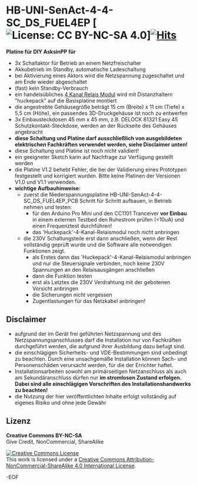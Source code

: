 # HB-UNI-SenAct-4-4-SC_DS_FUEL4EP [![License: CC BY-NC-SA 4.0](https://img.shields.io/badge/License-CC%20BY--NC--SA%204.0-lightgrey.svg)][![Hits](https://hits.seeyoufarm.com/api/count/incr/badge.svg?url=https%3A%2F%2Fgithub.com%2FFUEL4EP%2FHomeAutomation%2Ftree%2Fmaster%2FAsksinPP_developments%2FPCBs%2FHB-UNI-SenAct-4-4-SC_FUEL4EP&count_bg=%2379C83D&title_bg=%23555555&icon=&icon_color=%23E7E7E7&title=hits&edge_flat=false)](https://hits.seeyoufarm.com)

**Platine für DIY AsksinPP für**
- 3x Schaltaktor für Betrieb an einem Netzfreischalter
- Akkubetrieb im Standby, automatische Ladeschaltung
- bei Aktivierung eines Aktors wird die Netzspannung zugeschaltet und am Ende wieder abgeschaltet
- (fast) kein Standby-Verbrauch
- ein handelsübliches [4 Kanal Relais Modul](https://www.amazon.de/dp/B078Q8S9S9/) wird mit Distanzhaltern "huckepack" auf die Basisplatine montiert
- die angestrebte Gehäusegröße beträgt 15 cm (Breite) x 11 cm (Tiefe) x 5,5 cm (Höhe), ein passendes 3D-Druckgehäuse ist noch zu entwerfen
- 3x Einbausteckdosen 45 mm x 45 mm, z.B. DELOCK 81321 Easy 45 Schutzkontakt-Steckdose, werden an der Rückseite des Gehäuses angebracht
- **diese Schaltung und Platine darf ausschließlich von ausgebildeten elektrischen Fachkräften verwendet werden, siehe Disclaimer unten!**
- diese Schaltung und Platine ist noch nicht validiert!
- ein geeigneter Sketch kann auf Nachfrage zur Verfügung gestellt werden
- die Platine V1.2 behebt Fehler, die bei der Validierung eines Prototypen festgestellt und korrigiert wurden. Bitte keine Platinen der Versionen V1.0 und V1.1 verwenden.
- **wichtige Aufbauhinweise:**
    + zuerst die Niederspannungsplatine HB-UNI-SenAct-4-4-SC_DS_FUEL4EP_PCB Schritt für Schritt aufbauen, in Betrieb nehmen und testen:
        + für den Arduino Pro Mini und den CC1101 Tranceiver **vor Einbau** in einem externen Testbed den Ruhestrom prüfen (<10uA) und einen Frequenztest durchführen!
        + das 'Huckepack'-4-Kanal-Relaismodul noch nicht anbringen
    + die 230V Schaltungsteile erst dann anschließen, wenn der Rest vollständig geprüft wurde und die Software alle notwendigen Funktionen zeigt.
        * als Erstes dann das 'Huckepack'-4-Kanal-Relaismodul anbringen und nur die Steuersignale verbinden, noch keine 230V Spannungen an den Relaisausgängen anschließen
        * dann die Funktion testen
        * erst als Letztes die 230V Verdrahtung mit der gebotenen Vorsicht anbringen
        * die Sicherungen nicht vergessen
        * Zugentlastungen für das Netzkabel anbringen!


## Disclaimer

- aufgrund der im Gerät frei geführten Netzspannung und des Netzspannungsanschlusses darf die Installation nur von Fachkräften durchgeführt werden, die aufgrund ihrer Ausbildung dazu befugt sind.
- die einschlägigen Sicherheits- und VDE-Bestimmungen sind unbedingt zu beachten. Durch eine unsachgemäße Installation können Sach- und Personenschäden verursacht werden, für die der Errichter haftet.
- Installationsarbeiten sowohl am primärseitigen Netzanschluss als auch am Sekundäranschluss dürfen nur **im stromlosen Zustand erfolgen. Dabei sind alle einschlägigen Vorschriften des Installationshandwerks zu beachten!** 
- die Nutzung der hier veröffentlichten Inhalte erfolgt vollständig auf eigenes Risiko und ohne jede Gewähr

## Lizenz 

**Creative Commons BY-NC-SA**<br>
Give Credit, NonCommercial, ShareAlike

<a rel="license" href="http://creativecommons.org/licenses/by-nc-sa/4.0/"><img alt="Creative Commons License" style="border-width:0" src="https://i.creativecommons.org/l/by-nc-sa/4.0/88x31.png" /></a><br />This work is licensed under a <a rel="license" href="http://creativecommons.org/licenses/by-nc-sa/4.0/">Creative Commons Attribution-NonCommercial-ShareAlike 4.0 International License</a>.


-EOF
	

